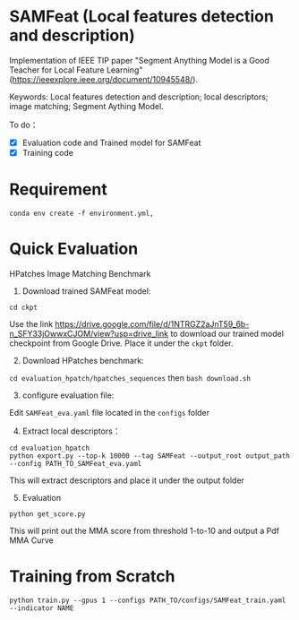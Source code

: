 # SAMFeat (Local features detection and description)

Implementation of IEEE TIP paper "Segment Anything Model is a Good Teacher for Local Feature Learning" (https://ieeexplore.ieee.org/document/10945548/).

Keywords: Local features detection and description; local descriptors; image matching; Segment Aything Model.

To do：
- [x] Evaluation code and Trained model for SAMFeat
- [x] Training code

# Requirement
```
conda env create -f environment.yml,
```

# Quick Evaluation
HPatches Image Matching Benchmark

1. Download trained SAMFeat model:

```cd ckpt```

Use the link https://drive.google.com/file/d/1NTRGZ2aJnT59_6b-n_SFY33jOwwxCJOM/view?usp=drive_link to download our trained model checkpoint from Google Drive. Place it under the ```ckpt``` folder.

2. Download HPatches benchmark: 

```cd evaluation_hpatch/hpatches_sequences``` then ```bash download.sh```

3. configure evaluation file:

Edit ```SAMFeat_eva.yaml``` file located in the ```configs``` folder

4. Extract local descriptors：
```
cd evaluation_hpatch
python export.py --top-k 10000 --tag SAMFeat --output_root output_path --config PATH_TO_SAMFeat_eva.yaml
```
This will extract descriptors and place it under the output folder

5. Evaluation
```
python get_score.py
```
This will print out the MMA score from threshold 1-to-10 and output a Pdf MMA Curve

# Training from Scratch
```
python train.py --gpus 1 --configs PATH_TO/configs/SAMFeat_train.yaml --indicator NAME
```
